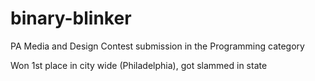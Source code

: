 # binary-blinker
PA Media and Design Contest submission in the Programming category

Won 1st place in city wide (Philadelphia), got slammed in state 
